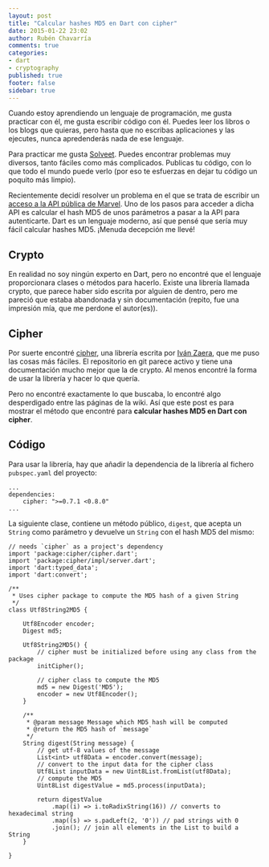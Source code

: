 ```yaml
---
layout: post
title: "Calcular hashes MD5 en Dart con cipher"
date: 2015-01-22 23:02
author: Rubén Chavarría
comments: true
categories: 
- dart
- cryptography
published: true
footer: false
sidebar: true
---
```


Cuando estoy aprendiendo un lenguaje de programación, me gusta practicar
con él, me gusta escribir código con él. Puedes leer los libros o los blogs
que quieras, pero hasta que no escribas aplicaciones y las ejecutes, nunca
apredenderás nada de ese lenguaje.

Para practicar me gusta [Solveet]. Puedes encontrar problemas muy diversos,
tanto fáciles como más complicados. Publicas tu código, con lo que todo el
mundo puede verlo (por eso te esfuerzas en dejar tu código un poquito más
limpio).

Recientemente decidí resolver un problema en el que se trata de escribir
un [acceso a la API pública de Marvel]. Uno de los pasos para acceder a dicha
API es calcular el hash MD5 de unos parámetros a pasar a la API para
autenticarte. Dart es un lenguaje moderno, así que pensé que sería muy
fácil calcular hashes MD5. ¡Menuda decepción me llevé!

<!-- more -->

## Crypto

En realidad no soy ningún experto en Dart, pero no encontré que el lenguaje
proporcionara clases o métodos para hacerlo. Existe una librería llamada
crypto, que parece haber sido escrita por alguien de dentro, pero me
pareció que estaba abandonada y sin documentación (repito, fue una impresión
mía, que me perdone el autor(es)).

## Cipher

Por suerte encontré [cipher], una librería escrita por [Iván Zaera], que me
puso las cosas más fáciles. El repositorio en git parece activo y tiene
una documentación mucho mejor que la de crypto. Al menos encontré la forma
de usar la librería y hacer lo que quería.

Pero no encontré exactamente lo que buscaba, lo encontré algo desperdigado
entre las páginas de la wiki. Así que este post es para mostrar el método
que encontré para **calcular hashes MD5 en Dart con cipher**.

## Código

Para usar la librería, hay que añadir la dependencia de la librería al
fichero `pubspec.yaml` del proyecto:

```
...
dependencies:
    cipher: ">=0.7.1 <0.8.0"
...
```

La siguiente clase, contiene un método público, `digest`, que acepta un
`String` como parámetro y devuelve un `String` con el hash MD5 del mismo:

```
// needs `cipher` as a project's dependency
import 'package:cipher/cipher.dart';
import 'package:cipher/impl/server.dart';
import 'dart:typed_data';
import 'dart:convert';

/**
 * Uses cipher package to compute the MD5 hash of a given String
 */
class Utf8String2MD5 {

    Utf8Encoder encoder;
    Digest md5;

    Utf8String2MD5() {
        // cipher must be initialized before using any class from the package
        initCipher();

        // cipher class to compute the MD5
        md5 = new Digest('MD5');
        encoder = new Utf8Encoder();
    }

    /**
     * @param message Message which MD5 hash will be computed
     * @return the MD5 hash of `message`
     */
    String digest(String message) {
        // get utf-8 values of the message
        List<int> utf8Data = encoder.convert(message);
        // convert to the input data for the cipher class
        Utf8List inputData = new Uint8List.fromList(utf8Data);
        // compute the MD5
        Uint8List digestValue = md5.process(inputData);

        return digestValue
            .map((i) => i.toRadixString(16)) // converts to hexadecimal string
            .map((s) => s.padLeft(2, '0')) // pad strings with 0
            .join(); // join all elements in the List to build a String
    }

}
```

[Solveet]: http://solveet.com
[acceso a la API pública de Marvel]: http://www.solveet.com/exercises/Acceder-a-la-API-Marvel/299
[cipher]: https://github.com/izaera/cipher
[Iván Zaera]: https://twitter.com/izaera

